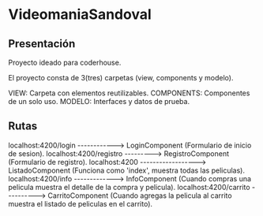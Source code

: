 # VideomaniaSandoval

## Presentación

Proyecto ideado para coderhouse.

El proyecto consta de 3(tres) carpetas (view, components y modelo).

VIEW: Carpeta con elementos reutilizables.
COMPONENTS: Componentes de un solo uso.
MODELO: Interfaces y datos de prueba.

## Rutas

localhost:4200/login  ------------>  LoginComponent (Formulario de inicio de sesion).
localhost:4200/registro  --------->  RegistroComponent (Formulario de registro).
localhost:4200  ------------------>  ListadoComponent (Funciona como 'index', muestra todas las peliculas).
localhost:4200/info  ------------->  InfoComponent (Cuando compras una pelicula muestra el detalle de la compra y pelicula).
localhost:4200/carrito  ---------->  CarritoComponent (Cuando agregas la pelicula al carrito muestra el listado de peliculas en el carrito).

